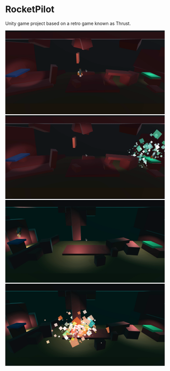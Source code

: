 # RocketPilot
Unity game project based on a retro game known as Thrust. 

![](images/scLevel.png)
![](images/scWin.png)
![](images/scAnotherLevel.png)
![](images/scCrash.png)
